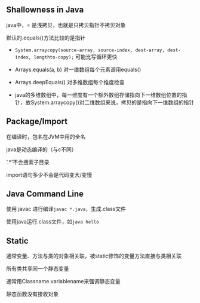 ## Shallowness in Java

java中，= 是浅拷贝，也就是只拷贝指针不拷贝对象

默认的.equals()方法比较的是指针

- `System.arraycopy(source-array, source-index, dest-array, dest-index, lengthto-copy);` 可能比写循环更快

- Arrays.equals(a, b) 对一维数组每个元素调用equals()
- Arrays.deepEquals() 对多维数组每个维度检查
- java的多维数组中，每一维度有一个额外数组存储指向下一维数组位置的指针，故System.arraycopy()对二维数组来说，拷贝的是指向下一维数组的指针



## Package/Import

在编译时，包名在JVM中用的全名

java是动态编译的（与c不同）

‘.*’不会搜索子目录

import语句多少不会是代码变大/变慢



## Java Command Line

使用 javac 进行编译`javac *.java`，生成.class文件

使用java运行.class文件，如`java hello`



## Static

通常变量、方法与类的对象相关联，被static修饰的变量方法直接与类相关联



所有类共享同一个静态变量

通常用Classname.variablename来强调静态变量

静态函数没有接收对象
